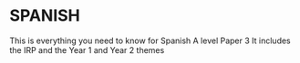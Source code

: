 # SPANISH
<p>
This is everything you need to know for Spanish A level Paper 3
It includes the IRP and the Year 1 and Year 2 themes
 </p>
